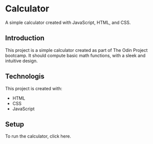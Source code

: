 # Calculator

A simple calculator created with JavaScript, HTML, and CSS.

## Introduction

This project is a simple calculator created as part of The Odin Project bootcamp. It should compute basic math functions, with a sleek and intuitive design.

## Technologis

This project is created with:

- HTML
- CSS
- JavaScript

## Setup

To run the calculator, click here.
